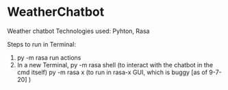 # WeatherChatbot
Weather chatbot
Technologies used: Pyhton, Rasa

Steps to run in Terminal:
1. py -m rasa run actions
2. In a new Terminal, 
py -m rasa shell (to interact with the chatbot in the cmd itself)
py -m rasa x (to run in rasa-x GUI, which is buggy [as of 9-7-20] )
